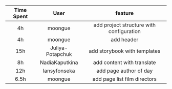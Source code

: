 | Time Spent  | User             | feature                                  |
|:-----------:|:----------------:|:----------------------------------------:|
| 4h          | moongue          | add project structure with configuration |  
| 4h          | moongue          | add header                               |
| 15h         | Juliya-Potapchuk | add storybook with templates             |
| 8h          | NadiaKaputkina   | add content with translate               |
| 12h         | lansyfonseka     | add page author of day                   |
| 6.5h        | moongue          | add page list film directors             |
